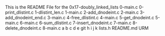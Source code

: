 This is the README File for the 0x17-doubly_linked_lists
0-main.c
0-print_dlistint.c
1-dlistint_len.c
1-main.c
2-add_dnodeint.c
2-main.c
3-add_dnodeint_end.c
3-main.c
4-free_dlistint.c
4-main.c
5-get_dnodeint.c
5-main.c
6-main.c
6-sum_dlistint.c
7-insert_dnodeint.c
7-main.c
8-delete_dnodeint.c
8-main.c
a
b
c
d
e
git
h
i
j
k
lists.h
README.md
URM
